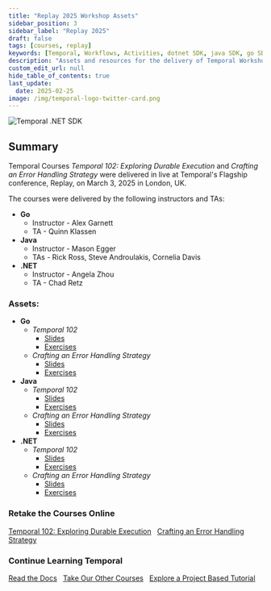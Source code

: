 ```yaml
---
title: "Replay 2025 Workshop Assets"
sidebar_position: 3
sidebar_label: "Replay 2025"
draft: false
tags: [courses, replay]
keywords: [Temporal, Workflows, Activities, dotnet SDK, java SDK, go SDK, live delivery, external service, recovery, execution model, event history, Temporal Web UI, command-line tools, business process, application lifecycle]
description: "Assets and resources for the delivery of Temporal Workshops at Replay 2025."
custom_edit_url: null
hide_table_of_contents: true
last_update:
  date: 2025-02-25
image: /img/temporal-logo-twitter-card.png
---
```


![Temporal .NET SDK](/img/banners/replay2025.png)


## Summary

Temporal Courses _Temporal 102: Exploring Durable Execution_ and _Crafting an Error Handling Strategy_ were delivered in live at Temporal's Flagship conference, Replay, on March 3, 2025 in London, UK. 

The courses were delivered by the following instructors and TAs:

* **Go**
    * Instructor - Alex Garnett
    * TA - Quinn Klassen
* **Java**
    * Instructor - Mason Egger
    * TAs - Rick Ross, Steve Androulakis, Cornelia Davis
* **.NET**
    * Instructor - Angela Zhou
    * TA - Chad Retz

### Assets:

* **Go**
    * _Temporal 102_
        * [Slides](/pdfs/replay2025/temporal-102-with-go-replay2025.pdf)
        * [Exercises](https://github.com/temporalio/edu-102-go-code)
    * _Crafting an Error Handling Strategy_
        * [Slides](/pdfs/replay2025/crafting-an-error-handling-strategy-go-replay2025.pdf)
        * [Exercises](https://github.com/temporalio/edu-errstrat-go-code)
* **Java**
    * _Temporal 102_
        * [Slides](/pdfs/replay2025/temporal-102-with-java-replay2025.pdf)
        * [Exercises](https://github.com/temporalio/edu-102-java-code)
    * _Crafting an Error Handling Strategy_
        * [Slides](/pdfs/replay2025/crafting-an-error-handling-strategy-java-replay2025.pdf)
        * [Exercises](https://github.com/temporalio/edu-errstrat-java-code)
* **.NET**
    * _Temporal 102_
        * [Slides](/pdfs/replay2025/temporal-102-with-dotnet-replay2025.pdf)
        * [Exercises](https://github.com/temporalio/edu-102-dotnet-code)
    * _Crafting an Error Handling Strategy_
        * [Slides](/pdfs/replay2025/crafting-an-error-handling-strategy-dotnet-replay2025.pdf)
        * [Exercises](https://github.com/temporalio/edu-errstrat-dotnet-code)


### Retake the Courses Online

<a className="button button--primary" href="../../../courses/temporal_102/">Temporal 102: Exploring Durable Execution</a> &nbsp;
<a className="button button--primary" href="../../../courses/temporal_102/">Crafting an Error Handling Strategy</a>  

### Continue Learning Temporal

<a className="button button--primary" href="https://docs.temporal.io/">Read the Docs</a> &nbsp;
<a className="button button--primary" href="/courses/">Take Our Other Courses</a> &nbsp;
<a className="button button--primary" href="/tutorials/">Explore a Project Based Tutorial</a>